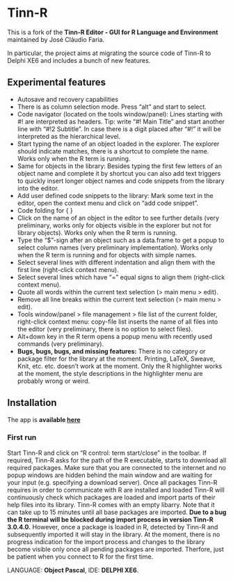# Tinn-R

This is a fork of the **Tinn-R Editor - GUI for R Language and Environment** maintained by José Cláudio Faria.

In particular, the project aims at migrating the source code of Tinn-R to Delphi XE6 and includes a bunch of new features.
## Experimental features
- Autosave and recovery capabilities
- There is as column selection mode. Press “alt” and start to select.
-  Code navigator (located on the tools window/panel): Lines starting with #! are interpreted as headers. Tip: write “#! Main Title” and start another line with “#!2 Subtitle”. In case there is a digit placed after “#!” it will be interpreted as the hierarchical level. 
- Start typing the name of an object loaded in the explorer. The explorer should indicate matches, there is a shortcut to complete the name. Works only when the R term is running.
- Same for objects in the library: Besides typing the first few letters of an object name and complete it by shortcut you can also add text triggers to quickly insert longer object names and code snippets from the library into the editor.
- Add user defined code snippets to the library: Mark some text in the editor, open the context menu and click on “add code snippet”.
- Code folding for { }
- Click on the name of an object in the editor to see further details (very preliminary, works only for objects visible in the explorer but not for library objects). Works only when the R term is running.
- Type the “$”-sign after an object such as a data.frame to get a popup to select column names (very preliminary implementation). Works only when the R term is running and for objects with simple names.
- Select several lines with different indentation and align them with the first line (right-click context menu).
- Select several lines which have  “=” equal signs to align them (right-click context menu).
- Quote all words within the current text selection (> main menu > edit).
- Remove all line breaks within the current text selection (> main menu > edit).
- Tools window/panel > file management > file list of the current folder, right-click context menu: copy-file list inserts the name of all files into the editor (very preliminary, there is no option to select files).
- Alt+down key in the R term opens a popup menu with recently used commands (very preliminary).
- **Bugs, bugs, bugs, and missing features:** There is no category or package filter for the library at the moment. Printing, LaTeX, Sweave, Knit, etc. etc. doesn’t work at the moment. Only the R highlighter works at the moment, the style descriptions in the highlighter menu are probably wrong or weird.  

## Installation
The app is **available [here](https://github.com/MarcoPortmann/Tinn-R/blob/Delphi-XE/Tinn_R/install_setup/bin/Tinn-R_3.0.4.0_setup.exe?raw=true)**

### First run
Start Tinn-R and click on “R control: term start/close” in the toolbar. If required, Tinn-R asks for the path of the R executable, starts to download all required packages. Make sure that you are connected to the internet and no popup windows are hidden behind the main window and are waiting for your input (e.g. specifying a download server). Once all packages Tinn-R requires in order to communicate with R are installed and loaded Tinn-R will continuously check which packages are loaded and import parts of their help files into its library. Tinn-R comes with an empty libarry. Note that it can take up to 15 minutes until all base packages are imported. **Due to a bug the R terminal will be blocked during import process in version Tinn-R 3.0.4.0.** However, once a package is loaded in R, detected by Tinn-R and subsequently imported it will stay in the library. At the moment, there is no progress indication for the import process and changes to the library become visible only once all pending packages are imported. Therfore, just be patient when you connect to R for the first time. 



LANGUAGE: **Object Pascal**, IDE: **DELPHI XE6**.
